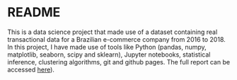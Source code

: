 # README

This is a data science project that made use of a dataset containing real transactional data for a Brazilian e-commerce company from 2016 to 2018. In this project, I have made use of tools like Python (pandas, numpy, matplotlib, seaborn, scipy and sklearn), Jupyter notebooks, statistical inference, clustering algorithms, git and github pages. The full report can be accessed [here](https://mateusmelo821.github.io/sales-forecasting/)). 
